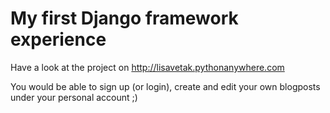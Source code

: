 # My first Django framework experience

Have a look at the project on http://lisavetak.pythonanywhere.com

You would be able to sign up (or login), create and edit your own blogposts under your personal account ;)
